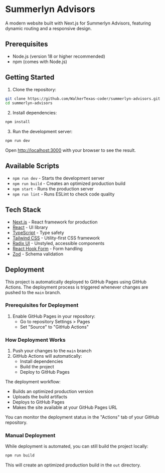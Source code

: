 # Summerlyn Advisors

A modern website built with Next.js for Summerlyn Advisors, featuring dynamic routing and a responsive design.

## Prerequisites

- Node.js (version 18 or higher recommended)
- npm (comes with Node.js)

## Getting Started

1. Clone the repository:
```bash
git clone https://github.com/WalkerTexas-coder/summerlyn-advisors.git
cd summerlyn-advisors
```

2. Install dependencies:
```bash
npm install
```

3. Run the development server:
```bash
npm run dev
```

Open [http://localhost:3000](http://localhost:3000) with your browser to see the result.

## Available Scripts

- `npm run dev` - Starts the development server
- `npm run build` - Creates an optimized production build
- `npm start` - Runs the production server
- `npm run lint` - Runs ESLint to check code quality

## Tech Stack

- [Next.js](https://nextjs.org/) - React framework for production
- [React](https://reactjs.org/) - UI library
- [TypeScript](https://www.typescriptlang.org/) - Type safety
- [Tailwind CSS](https://tailwindcss.com/) - Utility-first CSS framework
- [Radix UI](https://www.radix-ui.com/) - Unstyled, accessible components
- [React Hook Form](https://react-hook-form.com/) - Form handling
- [Zod](https://zod.dev/) - Schema validation

## Deployment

This project is automatically deployed to GitHub Pages using GitHub Actions. The deployment process is triggered whenever changes are pushed to the `main` branch.

### Prerequisites for Deployment

1. Enable GitHub Pages in your repository:
   - Go to repository Settings > Pages
   - Set "Source" to "GitHub Actions"

### How Deployment Works

1. Push your changes to the `main` branch
2. GitHub Actions will automatically:
   - Install dependencies
   - Build the project
   - Deploy to GitHub Pages

The deployment workflow:
- Builds an optimized production version
- Uploads the build artifacts
- Deploys to GitHub Pages
- Makes the site available at your GitHub Pages URL

You can monitor the deployment status in the "Actions" tab of your GitHub repository.

### Manual Deployment

While deployment is automated, you can still build the project locally:

```bash
npm run build
```

This will create an optimized production build in the `out` directory.
